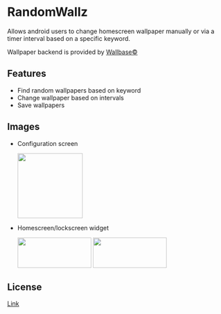 RandomWallz
===========

Allows android users to change homescreen wallpaper
manually or via a timer interval based on a specific keyword.

Wallpaper backend is provided by [Wallbase&copy;](http://Wallbase.cc)

Features
--------

* Find random wallpapers based on keyword
* Change wallpaper based on intervals
* Save wallpapers

Images
-------

* Configuration screen

  <img src="https://dl.dropboxusercontent.com/u/14513610/randomwallz1.jpeg" widh="150px" height="150px"/>

* Homescreen/lockscreen widget

  <img src="https://dl.dropboxusercontent.com/u/14513610/randomwallz2.jpeg" width="170px" height="70px"/>

  <img src="https://dl.dropboxusercontent.com/u/14513610/randomwallz3.jpeg" width="170px" height="70px"/>

License
--------

[Link](LICENSE)
